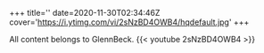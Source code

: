+++
title=''
date=2020-11-30T02:34:46Z
cover='https://i.ytimg.com/vi/2sNzBD4OWB4/hqdefault.jpg'
+++

All content belongs to GlennBeck.
{{< youtube 2sNzBD4OWB4 >}}
